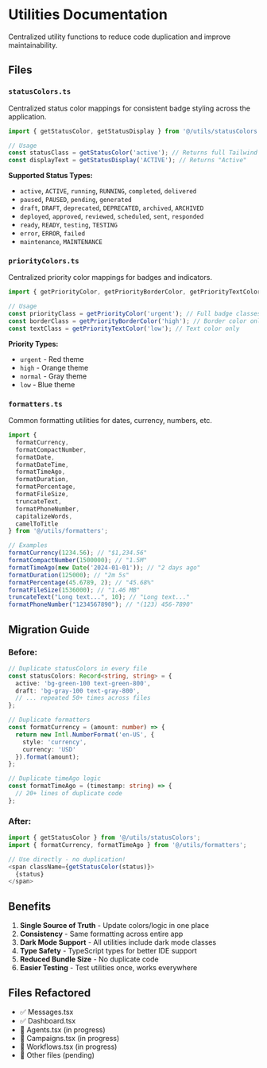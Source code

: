 # Utilities Documentation

Centralized utility functions to reduce code duplication and improve maintainability.

## Files

### `statusColors.ts`

Centralized status color mappings for consistent badge styling across the application.

```typescript
import { getStatusColor, getStatusDisplay } from '@/utils/statusColors';

// Usage
const statusClass = getStatusColor('active'); // Returns full Tailwind classes
const displayText = getStatusDisplay('ACTIVE'); // Returns "Active"
```

**Supported Status Types:**
- `active`, `ACTIVE`, `running`, `RUNNING`, `completed`, `delivered`
- `paused`, `PAUSED`, `pending`, `generated`
- `draft`, `DRAFT`, `deprecated`, `DEPRECATED`, `archived`, `ARCHIVED`
- `deployed`, `approved`, `reviewed`, `scheduled`, `sent`, `responded`
- `ready`, `READY`, `testing`, `TESTING`
- `error`, `ERROR`, `failed`
- `maintenance`, `MAINTENANCE`

### `priorityColors.ts`

Centralized priority color mappings for badges and indicators.

```typescript
import { getPriorityColor, getPriorityBorderColor, getPriorityTextColor } from '@/utils/priorityColors';

// Usage
const priorityClass = getPriorityColor('urgent'); // Full badge classes
const borderClass = getPriorityBorderColor('high'); // Border color only
const textClass = getPriorityTextColor('low'); // Text color only
```

**Priority Types:**
- `urgent` - Red theme
- `high` - Orange theme
- `normal` - Gray theme
- `low` - Blue theme

### `formatters.ts`

Common formatting utilities for dates, currency, numbers, etc.

```typescript
import {
  formatCurrency,
  formatCompactNumber,
  formatDate,
  formatDateTime,
  formatTimeAgo,
  formatDuration,
  formatPercentage,
  formatFileSize,
  truncateText,
  formatPhoneNumber,
  capitalizeWords,
  camelToTitle
} from '@/utils/formatters';

// Examples
formatCurrency(1234.56); // "$1,234.56"
formatCompactNumber(1500000); // "1.5M"
formatTimeAgo(new Date('2024-01-01')); // "2 days ago"
formatDuration(125000); // "2m 5s"
formatPercentage(45.6789, 2); // "45.68%"
formatFileSize(1536000); // "1.46 MB"
truncateText("Long text...", 10); // "Long text..."
formatPhoneNumber("1234567890"); // "(123) 456-7890"
```

## Migration Guide

### Before:
```typescript
// Duplicate statusColors in every file
const statusColors: Record<string, string> = {
  active: 'bg-green-100 text-green-800',
  draft: 'bg-gray-100 text-gray-800',
  // ... repeated 50+ times across files
};

// Duplicate formatters
const formatCurrency = (amount: number) => {
  return new Intl.NumberFormat('en-US', {
    style: 'currency',
    currency: 'USD'
  }).format(amount);
};

// Duplicate timeAgo logic
const formatTimeAgo = (timestamp: string) => {
  // 20+ lines of duplicate code
};
```

### After:
```typescript
import { getStatusColor } from '@/utils/statusColors';
import { formatCurrency, formatTimeAgo } from '@/utils/formatters';

// Use directly - no duplication!
<span className={getStatusColor(status)}>
  {status}
</span>
```

## Benefits

1. **Single Source of Truth** - Update colors/logic in one place
2. **Consistency** - Same formatting across entire app
3. **Dark Mode Support** - All utilities include dark mode classes
4. **Type Safety** - TypeScript types for better IDE support
5. **Reduced Bundle Size** - No duplicate code
6. **Easier Testing** - Test utilities once, works everywhere

## Files Refactored

- ✅ Messages.tsx
- ✅ Dashboard.tsx
- 🔄 Agents.tsx (in progress)
- 🔄 Campaigns.tsx (in progress)
- 🔄 Workflows.tsx (in progress)
- 📝 Other files (pending)
